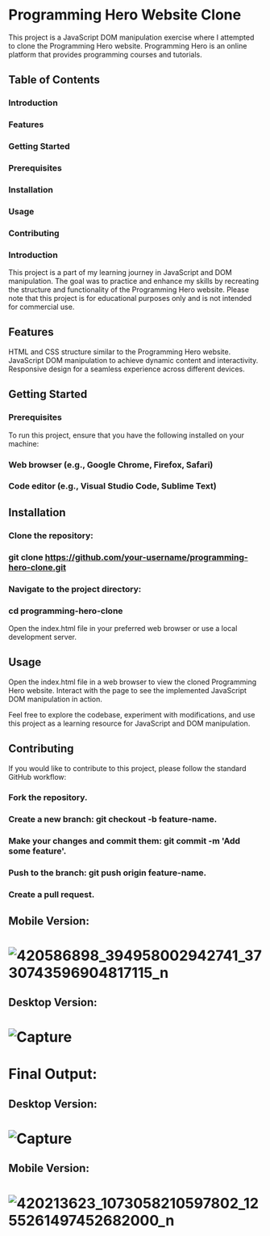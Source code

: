 # Programming Hero Website Clone
This project is a JavaScript DOM manipulation exercise where I attempted to clone the Programming Hero website. Programming Hero is an online platform that provides programming courses and tutorials.

## Table of Contents
### Introduction
### Features
### Getting Started
### Prerequisites
### Installation
### Usage
### Contributing
### Introduction
This project is a part of my learning journey in JavaScript and DOM manipulation. The goal was to practice and enhance my skills by recreating the structure and functionality of the Programming Hero website. Please note that this project is for educational purposes only and is not intended for commercial use.

## Features
HTML and CSS structure similar to the Programming Hero website.
JavaScript DOM manipulation to achieve dynamic content and interactivity.
Responsive design for a seamless experience across different devices.
## Getting Started
### Prerequisites
To run this project, ensure that you have the following installed on your machine:

### Web browser (e.g., Google Chrome, Firefox, Safari)
### Code editor (e.g., Visual Studio Code, Sublime Text)
## Installation
### Clone the repository:

### git clone https://github.com/your-username/programming-hero-clone.git
### Navigate to the project directory:

### cd programming-hero-clone
Open the index.html file in your preferred web browser or use a local development server.

## Usage
Open the index.html file in a web browser to view the cloned Programming Hero website. Interact with the page to see the implemented JavaScript DOM manipulation in action.

Feel free to explore the codebase, experiment with modifications, and use this project as a learning resource for JavaScript and DOM manipulation.

## Contributing
If you would like to contribute to this project, please follow the standard GitHub workflow:
### Fork the repository.
### Create a new branch: git checkout -b feature-name.
### Make your changes and commit them: git commit -m 'Add some feature'.
### Push to the branch: git push origin feature-name.
### Create a pull request.
## Mobile Version:
# ![420586898_394958002942741_3730743596904817115_n](https://github.com/shahriarhossain7860/programming_hero_clone_with_js_dom_manipulation/assets/85984078/2c1ac965-ee4e-4b22-b58f-3069f6000fa7)
## Desktop Version:
# ![Capture](https://github.com/shahriarhossain7860/programming_hero_clone_with_js_dom_manipulation/assets/85984078/2db4e767-676e-4a05-93a1-ec62e0d5c636)
# Final Output:
## Desktop Version:
# ![Capture](https://github.com/shahriarhossain7860/programming_hero_clone_with_js_dom_manipulation/assets/85984078/7c454719-ffd7-41ae-ab27-242d869847e0)
## Mobile Version:
# ![420213623_1073058210597802_1255261497452682000_n](https://github.com/shahriarhossain7860/programming_hero_clone_with_js_dom_manipulation/assets/85984078/dc368b42-314f-4b65-a31e-a886be36f39d)


